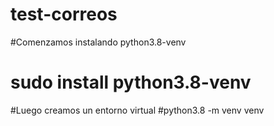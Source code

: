 # test-correos
#Comenzamos instalando python3.8-venv
# sudo install python3.8-venv
#Luego creamos un entorno virtual
#python3.8 -m venv venv

